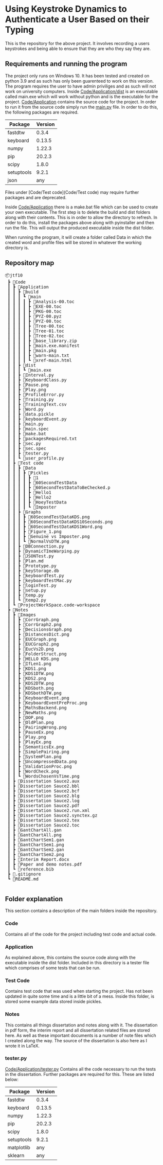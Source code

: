 # Using Keystroke Dynamics to Authenticate a User Based on their Typing

This is the repository for the above project. It involves recording a users keystrokes and being able to ensure that they are who they say they are.


## Requirements and running the program

The project only runs on Windows 10. It has been tested and created on python 3.9 and as such has only been guarenteed to work on this version. The program requires the user to have admin priviliges and as such will not work on university computers.
Inside [Code/Application/dist](Code/Application/dist) is an executable called main.exe which will work without python and is the executable for the project. [Code/Application](Code/Application) contains the source code for the project. In order to run it from the source code simply run the [main.py](Code/Application/main.py) file. In order to do this, the following packages are required.

| Package      | Version |
| ----------- | ----------- |
| fastdtw    | 0.3.4 |
| keyboard   | 0.13.5 |
| numpy      | 1.22.3 |
| pip        | 20.2.3 |
| scipy      | 1.8.0 |
| setuptools | 9.2.1 |
| json | any |

Files under [Code/Test code](Code/Test code) may require further packages and are deprecated.

Inside [Code/Application](Code/Application) there is a make.bat file which can be used to create your own executable. The first step is to delete the build and dist folders along with their contents. This is in order to allow the directory to refresh. In order to do this, install the packages above along with pyinstaller and then run the file. This will output the produced executable inside the dist folder.

When running the program, it will create a folder called Data in which the created word and profile files will be stored in whatever the working directory is.

## Repository map
<pre>
📦jtf10
 ┣ 📂Code
 ┃ ┣ 📂Application
 ┃ ┃ ┣ 📂build
 ┃ ┃ ┃ ┗ 📂main
 ┃ ┃ ┃ ┃ ┣ 📜Analysis-00.toc
 ┃ ┃ ┃ ┃ ┣ 📜EXE-00.toc
 ┃ ┃ ┃ ┃ ┣ 📜PKG-00.toc
 ┃ ┃ ┃ ┃ ┣ 📜PYZ-00.pyz
 ┃ ┃ ┃ ┃ ┣ 📜PYZ-00.toc
 ┃ ┃ ┃ ┃ ┣ 📜Tree-00.toc
 ┃ ┃ ┃ ┃ ┣ 📜Tree-01.toc
 ┃ ┃ ┃ ┃ ┣ 📜Tree-02.toc
 ┃ ┃ ┃ ┃ ┣ 📜base_library.zip
 ┃ ┃ ┃ ┃ ┣ 📜main.exe.manifest
 ┃ ┃ ┃ ┃ ┣ 📜main.pkg
 ┃ ┃ ┃ ┃ ┣ 📜warn-main.txt
 ┃ ┃ ┃ ┃ ┗ 📜xref-main.html
 ┃ ┃ ┣ 📂dist
 ┃ ┃ ┃ ┗ 📜main.exe
 ┃ ┃ ┣ 📜Interval.py
 ┃ ┃ ┣ 📜KeyboardClass.py
 ┃ ┃ ┣ 📜Pause.png
 ┃ ┃ ┣ 📜Play.png
 ┃ ┃ ┣ 📜ProfileError.py
 ┃ ┃ ┣ 📜Training.py
 ┃ ┃ ┣ 📜TrainingText.csv
 ┃ ┃ ┣ 📜Word.py
 ┃ ┃ ┣ 📜data.pickle
 ┃ ┃ ┣ 📜keyboardEvent.py
 ┃ ┃ ┣ 📜main.py
 ┃ ┃ ┣ 📜main.spec
 ┃ ┃ ┣ 📜make.bat
 ┃ ┃ ┣ 📜packagesRequired.txt
 ┃ ┃ ┣ 📜sec.py
 ┃ ┃ ┣ 📜sec.spec
 ┃ ┃ ┣ 📜tester.py
 ┃ ┃ ┗ 📜user_profile.py
 ┃ ┣ 📂Test code
 ┃ ┃ ┣ 📂Data
 ┃ ┃ ┃ ┣ 📂Pickles
 ┃ ┃ ┃ ┃ ┣ 📜1
 ┃ ┃ ┃ ┃ ┣ 📜60SecondTestData
 ┃ ┃ ┃ ┃ ┣ 📜60SecondTestDataToBeChecked.p
 ┃ ┃ ┃ ┃ ┣ 📜Hello1
 ┃ ┃ ┃ ┃ ┣ 📜Hello2
 ┃ ┃ ┃ ┃ ┣ 📜HoeyTestData
 ┃ ┃ ┃ ┃ ┗ 📜Imposter
 ┃ ┃ ┣ 📂Graphs
 ┃ ┃ ┃ ┣ 📜60SecondTestDataKDS.png
 ┃ ┃ ┃ ┣ 📜60SecondTestDataKDS10Seconds.png
 ┃ ┃ ┃ ┣ 📜60SecondTestDataKDS1Word.png
 ┃ ┃ ┃ ┣ 📜Figure_1.png
 ┃ ┃ ┃ ┣ 📜Genuine vs Imposter.png
 ┃ ┃ ┃ ┗ 📜NormalVsDTW.png
 ┃ ┃ ┣ 📜DBConnection.py
 ┃ ┃ ┣ 📜DynamicTImeWarping.py
 ┃ ┃ ┣ 📜JSONTest.py
 ┃ ┃ ┣ 📜Plan.md
 ┃ ┃ ┣ 📜Prototype.py
 ┃ ┃ ┣ 📜keyStorage.db
 ┃ ┃ ┣ 📜keyboardTest.py
 ┃ ┃ ┣ 📜keyboardTestMac.py
 ┃ ┃ ┣ 📜loginTest.py
 ┃ ┃ ┣ 📜setup.py
 ┃ ┃ ┣ 📜temp.py
 ┃ ┃ ┗ 📜temp2.py
 ┃ ┗ 📜ProjectWorkSpace.code-workspace
 ┣ 📂Notes
 ┃ ┣ 📂Images
 ┃ ┃ ┣ 📜CorrGraph.png
 ┃ ┃ ┣ 📜CorrGraph2.png
 ┃ ┃ ┣ 📜DecisionsGraph.png
 ┃ ┃ ┣ 📜DistancesDict.png
 ┃ ┃ ┣ 📜EUCGraph.png
 ┃ ┃ ┣ 📜EUCGraph2.png
 ┃ ┃ ┣ 📜EucVs2D.png
 ┃ ┃ ┣ 📜FolderStruct.png
 ┃ ┃ ┣ 📜HELLO KDS.png
 ┃ ┃ ┣ 📜IfLen1.png
 ┃ ┃ ┣ 📜KDS1.png
 ┃ ┃ ┣ 📜KDS1DTW.png
 ┃ ┃ ┣ 📜KDS2.png
 ┃ ┃ ┣ 📜KDS2DTW.png
 ┃ ┃ ┣ 📜KDSboth.png
 ┃ ┃ ┣ 📜KDSbothDTW.png
 ┃ ┃ ┣ 📜KeyboardEvent.png
 ┃ ┃ ┣ 📜KeyboardEventPreProc.png
 ┃ ┃ ┣ 📜MathsBackend.png
 ┃ ┃ ┣ 📜NewMaths.png
 ┃ ┃ ┣ 📜OOP.png
 ┃ ┃ ┣ 📜OldPlan.png
 ┃ ┃ ┣ 📜PairingWrong.png
 ┃ ┃ ┣ 📜PauseEx.png
 ┃ ┃ ┣ 📜Play.png
 ┃ ┃ ┣ 📜PlayEx.png
 ┃ ┃ ┣ 📜SemanticsEx.png
 ┃ ┃ ┣ 📜SimplePairing.png
 ┃ ┃ ┣ 📜SystemPlan.png
 ┃ ┃ ┣ 📜UncompressedData.png
 ┃ ┃ ┣ 📜ValidationProc.png
 ┃ ┃ ┣ 📜WordCheck.png
 ┃ ┃ ┗ 📜WordsChosenVsTime.png
 ┃ ┣ 📜Dissertation Sauce2.aux
 ┃ ┣ 📜Dissertation Sauce2.bbl
 ┃ ┣ 📜Dissertation Sauce2.bcf
 ┃ ┣ 📜Dissertation Sauce2.blg
 ┃ ┣ 📜Dissertation Sauce2.log
 ┃ ┣ 📜Dissertation Sauce2.pdf
 ┃ ┣ 📜Dissertation Sauce2.run.xml
 ┃ ┣ 📜Dissertation Sauce2.synctex.gz
 ┃ ┣ 📜Dissertation Sauce2.tex
 ┃ ┣ 📜Dissertation Sauce2.toc
 ┃ ┣ 📜GantChartAll.gan
 ┃ ┣ 📜GantChartAll.png
 ┃ ┣ 📜GantChartSem1.gan
 ┃ ┣ 📜GantChartSem1.png
 ┃ ┣ 📜GantChartSem2.gan
 ┃ ┣ 📜GantChartSem2.png
 ┃ ┣ 📜Interim Report.docx
 ┃ ┣ 📜Paper and demo notes.pdf
 ┃ ┗ 📜reference.bib
 ┣ 📜.gitignore
 ┗ 📜README.md
 </pre>

 ## Folder explanation
This section contains a description of the main folders inside the repository.

### Code
Contains all of the code for the project including test code and actual code.

### Application
As explained above, this contains the source code along with the executable inside the dist folder. Included in this directory is a tester file which comprises of some tests that can be run.

### Test Code 
Contains test code that was used when starting the project. Has not been updated in quite some time and is a little bit of a mess. Inside this folder, is stored some example data stored inside pickles.

### Notes
This contains all things dissertation and notes along with it. The dissertation in pdf form, the interim report and all dissertation related files are stored here. As well as these important documents is a number of note files which I created along the way. The source of the dissertation is also here as I wrote it in LaTeX.

### tester.py
[Code/Application/tester.py](Code/Application/tester.py)
Contains all the code necessary to run the tests in the dissertation. Further packages are required for this. These are listed below:

| Package      | Version |
| ----------- | ----------- |
| fastdtw    | 0.3.4 |
| keyboard   | 0.13.5 |
| numpy      | 1.22.3 |
| pip        | 20.2.3 |
| scipy      | 1.8.0 |
| setuptools | 9.2.1 |
| matplotlib | any |
| sklearn | any |



